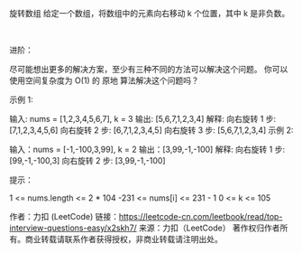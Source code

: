 旋转数组
给定一个数组，将数组中的元素向右移动 k 个位置，其中 k 是非负数。

 

进阶：

尽可能想出更多的解决方案，至少有三种不同的方法可以解决这个问题。
你可以使用空间复杂度为 O(1) 的 原地 算法解决这个问题吗？
 

示例 1:

输入: nums = [1,2,3,4,5,6,7], k = 3
输出: [5,6,7,1,2,3,4]
解释:
向右旋转 1 步: [7,1,2,3,4,5,6]
向右旋转 2 步: [6,7,1,2,3,4,5]
向右旋转 3 步: [5,6,7,1,2,3,4]
示例 2:

输入：nums = [-1,-100,3,99], k = 2
输出：[3,99,-1,-100]
解释: 
向右旋转 1 步: [99,-1,-100,3]
向右旋转 2 步: [3,99,-1,-100]
 

提示：

1 <= nums.length <= 2 * 104
-231 <= nums[i] <= 231 - 1
0 <= k <= 105

作者：力扣 (LeetCode)
链接：https://leetcode-cn.com/leetbook/read/top-interview-questions-easy/x2skh7/
来源：力扣（LeetCode）
著作权归作者所有。商业转载请联系作者获得授权，非商业转载请注明出处。